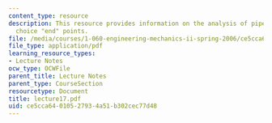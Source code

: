 ```yaml
---
content_type: resource
description: This resource provides information on the analysis of pipe flow, and
  choice "end" points.
file: /media/courses/1-060-engineering-mechanics-ii-spring-2006/ce5cca64010527934a51b302cec77d48_lecture17.pdf
file_type: application/pdf
learning_resource_types:
- Lecture Notes
ocw_type: OCWFile
parent_title: Lecture Notes
parent_type: CourseSection
resourcetype: Document
title: lecture17.pdf
uid: ce5cca64-0105-2793-4a51-b302cec77d48
---
```

